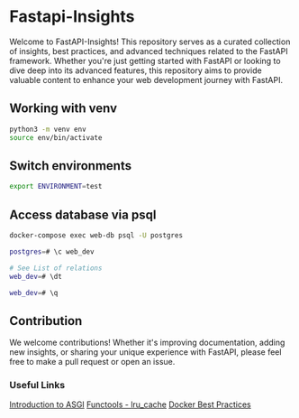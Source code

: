 # Fastapi-Insights

Welcome to FastAPI-Insights! This repository serves as a curated collection of insights, best practices, and advanced techniques related to the FastAPI framework. Whether you're just getting started with FastAPI or looking to dive deep into its advanced features, this repository aims to provide valuable content to enhance your web development journey with FastAPI.

## Working with venv

```bash
python3 -m venv env
source env/bin/activate
```

## Switch environments

```bash
export ENVIRONMENT=test
```

## Access database via psql

```bash
docker-compose exec web-db psql -U postgres

postgres=# \c web_dev

# See List of relations
web_dev=# \dt

web_dev=# \q
```

## Contribution

We welcome contributions! Whether it's improving documentation, adding new insights, or sharing your unique experience with FastAPI, please feel free to make a pull request or open an issue.

### Useful Links

[Introduction to ASGI](https://florimond.dev/en/posts/2019/08/introduction-to-asgi-async-python-web/)
[Functools - lru_cache](https://docs.python.org/3/library/functools.html#functools.lru_cache)
[Docker Best Practices](https://testdriven.io/blog/docker-best-practices/)
